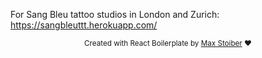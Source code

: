 For Sang Bleu tattoo studios in London and Zurich: https://sangbleuttt.herokuapp.com/

<div align="center">
  <sub>Created with React Boilerplate by <a href="https://twitter.com/mxstbr">Max Stoiber</a> ❤️</sub>
</div>
